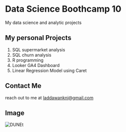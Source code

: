 # Data Science Boothcamp 10
My data science and analytic projects

## My personal Projects
1. SQL supermarket analysis
2. SQL churn analysis
3. R programming
4. Looker GA4 Dashboard
5. Linear Regression Model using Caret

## Contact Me
reach out to me at laddawankni@gmail.com

## Image
![DUNEt](https://wallpapercat.com/w/full/4/a/9/32324-2000x1125-desktop-hd-dune-2021-wallpaper-image.jpg)

